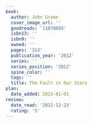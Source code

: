 ```yaml
---
book:
  author: John Green
  cover_image_url: ''
  goodreads: '11870085'
  isbn13: ''
  isbn9: ''
  owned: ''
  pages: '313'
  publication_year: '2012'
  series: ''
  series_position: '2012'
  spine_color: ''
  tags: ''
  title: The Fault in Our Stars
plan:
  date_added: 2023-01-01
review:
  date_read: '2012-12-23'
  rating: '5'
---
```

